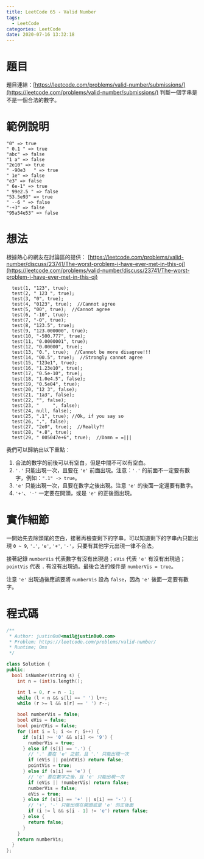 ```yaml
---
title: LeetCode 65 - Valid Number
tags:
  - LeetCode
categories: LeetCode
date: 2020-07-16 13:32:18
---
```


# 題目
題目連結：[https://leetcode.com/problems/valid-number/submissions/](https://leetcode.com/problems/valid-number/submissions/)
判斷一個字串是不是一個合法的數字。

# 範例說明

```
"0" => true
" 0.1 " => true
"abc" => false
"1 a" => false
"2e10" => true
" -90e3   " => true
" 1e" => false
"e3" => false
" 6e-1" => true
" 99e2.5 " => false
"53.5e93" => true
" --6 " => false
"-+3" => false
"95a54e53" => false
```

<!-- More -->

# 想法

根據熱心的網友在討論區的提供：
[https://leetcode.com/problems/valid-number/discuss/23741/The-worst-problem-i-have-ever-met-in-this-oj](https://leetcode.com/problems/valid-number/discuss/23741/The-worst-problem-i-have-ever-met-in-this-oj)

```
  test(1, "123", true);
  test(2, " 123 ", true);
  test(3, "0", true);
  test(4, "0123", true);  //Cannot agree
  test(5, "00", true);  //Cannot agree
  test(6, "-10", true);
  test(7, "-0", true);
  test(8, "123.5", true);
  test(9, "123.000000", true);
  test(10, "-500.777", true);
  test(11, "0.0000001", true);
  test(12, "0.00000", true);
  test(13, "0.", true);  //Cannot be more disagree!!!
  test(14, "00.5", true);  //Strongly cannot agree
  test(15, "123e1", true);
  test(16, "1.23e10", true);
  test(17, "0.5e-10", true);
  test(18, "1.0e4.5", false);
  test(19, "0.5e04", true);
  test(20, "12 3", false);
  test(21, "1a3", false);
  test(22, "", false);
  test(23, "     ", false);
  test(24, null, false);
  test(25, ".1", true); //Ok, if you say so
  test(26, ".", false);
  test(27, "2e0", true);  //Really?!
  test(28, "+.8", true);  
  test(29, " 005047e+6", true);  //Damn = =|||
```

我們可以歸納出以下重點：
1. 合法的數字的前後可以有空白，但是中間不可以有空白。
2. `'.'` 只能出現一次，且要在 `'e'` 前面出現。注意：`'.'` 的前面不一定要有數字，例如：`".1" -> true`。
3. `'e'` 只能出現一次，且要在數字之後出現。注意 `'e'` 的後面一定還要有數字。
4. `'+'`、`'-'` 一定要在開頭，或是 `'e'` 的正後面出現。

# 實作細節

一開始先去除頭尾的空白，接著再檢查剩下的字串，可以知道剩下的字串內只能出現 `0 ~ 9`, `'.'`, `'e'`, `'+'`, `'-'`，只要有其他字元出現一律不合法。

接著紀錄 `numberVis` 代表數字有沒有出現過；`eVis` 代表 `'e'` 有沒有出現過；`pointVis` 代表 `.` 有沒有出現過。最後合法的條件是 `numberVis = true`。

注意 `'e'` 出現過後應該要將 `numberVis` 設為 `false`，因為 `'e'` 後面一定要有數字。

# 程式碼

```cpp
/**
 * Author: justin0u0<mail@justin0u0.com>
 * Problem: https://leetcode.com/problems/valid-number/
 * Runtime; 0ms
 */

class Solution {
public:
  bool isNumber(string s) {
    int n = (int)s.length();

    int l = 0, r = n - 1;
    while (l < n && s[l] == ' ') l++;
    while (r >= l && s[r] == ' ') r--;

    bool numberVis = false;
    bool eVis = false;
    bool pointVis = false;
    for (int i = l; i <= r; i++) {
      if (s[i] >= '0' && s[i] <= '9') {
        numberVis = true;
      } else if (s[i] == '.') {
        // '.' 要在 'e' 之前，且 '.' 只能出現一次
        if (eVis || pointVis) return false;
        pointVis = true;
      } else if (s[i] == 'e') {
        // 'e' 要在數字之後，且 'e' 只能出現一次
        if (eVis || !numberVis) return false;
        numberVis = false;
        eVis = true;
      } else if (s[i] == '+' || s[i] == '-') {
        // '+', '-' 只能出現在開頭或是 'e' 的正後面
        if (i != l && s[i - 1] != 'e') return false;
      } else {
        return false;
      }
    }
    return numberVis;
  }
};

```
